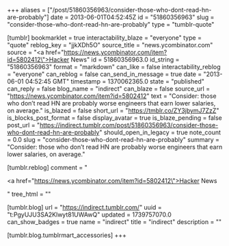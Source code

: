 +++
aliases = ["/post/51860356963/consider-those-who-dont-read-hn-are-probably"]
date = 2013-06-01T04:52:45Z
id = "51860356963"
slug = "consider-those-who-dont-read-hn-are-probably"
type = "tumblr-quote"

[tumblr]
bookmarklet = true
interactability_blaze = "everyone"
type = "quote"
reblog_key = "jjkXDh5O"
source_title = "news.ycombinator.com"
source = "<a href=\"https://news.ycombinator.com/item?id=5802412\">Hacker News</a>"
id = 51860356963.0
id_string = "51860356963"
format = "markdown"
can_like = false
interactability_reblog = "everyone"
can_reblog = false
can_send_in_message = true
date = "2013-06-01 04:52:45 GMT"
timestamp = 1370062365.0
state = "published"
can_reply = false
blog_name = "indirect"
can_blaze = false
source_url = "https://news.ycombinator.com/item?id=5802412"
text = "Consider: those who don&rsquo;t read HN are probably worse engineers that earn lower salaries, on average."
is_blazed = false
short_url = "https://tmblr.co/ZY3jbymJ7ZzZ"
is_blocks_post_format = false
display_avatar = true
is_blaze_pending = false
post_url = "https://indirect.tumblr.com/post/51860356963/consider-those-who-dont-read-hn-are-probably"
should_open_in_legacy = true
note_count = 0.0
slug = "consider-those-who-dont-read-hn-are-probably"
summary = "Consider: those who don’t read HN are probably worse engineers that earn lower salaries, on average."

[tumblr.reblog]
comment = "<p><a href=\"https://news.ycombinator.com/item?id=5802412\">Hacker News</a></p>"
tree_html = ""

[tumblr.blog]
url = "https://indirect.tumblr.com/"
uuid = "t:PgyUJU3SA2Klwyt81UWAwQ"
updated = 1739757070.0
can_show_badges = true
name = "indirect"
title = "indirect"
description = ""

[tumblr.blog.tumblrmart_accessories]
+++
